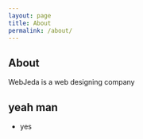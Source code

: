 ```yaml
---
layout: page
title: About
permalink: /about/
---
```


## About

WebJeda is a web designing company 


## yeah man

* yes

